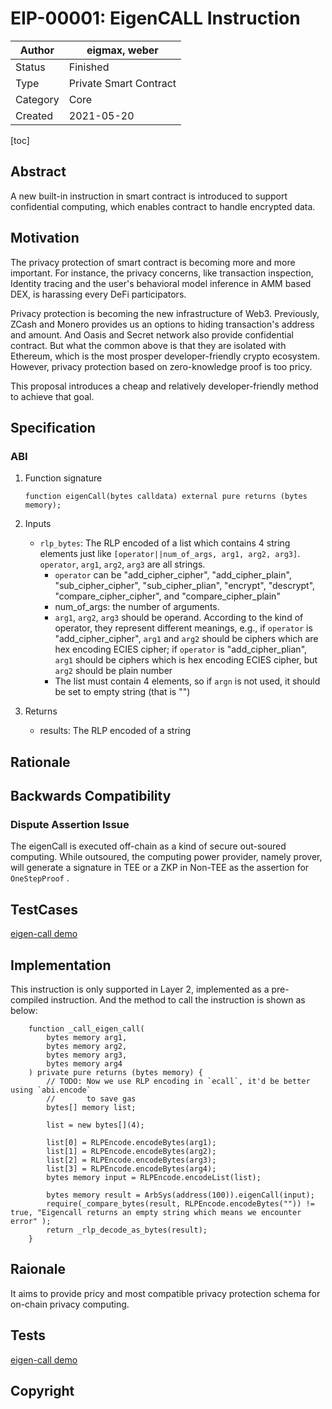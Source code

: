 # EIP-00001: EigenCALL Instruction

| Author   | eigmax, weber          |
| -------- | ---------------------- |
| Status   | Finished              |
| Type     | Private Smart Contract |
| Category | Core                   |
| Created  | 2021-05-20             |

[toc]

## Abstract

A new built-in instruction in smart contract is introduced to support confidential computing, which enables contract to handle encrypted data. 

## Motivation

The privacy protection of smart contract is becoming more and more important. For instance, the privacy concerns, like  transaction inspection, Identity tracing and the user's behavioral model inference in AMM based DEX, is harassing every DeFi participators.



Privacy protection is becoming the new infrastructure of Web3. Previously, ZCash and Monero provides us an options to hiding transaction's address and amount. And Oasis and Secret network also provide confidential contract. But what the common above is that they are isolated with Ethereum, which is the most prosper developer-friendly crypto ecosystem.  However, privacy protection based on zero-knowledge proof is too pricy. 



This proposal introduces a cheap and relatively developer-friendly method to achieve that goal.

## Specification

### ABI
1. Function signature

   ```solidity
   function eigenCall(bytes calldata) external pure returns (bytes memory);
   ```

2. Inputs

   * `rlp_bytes`: The RLP encoded of a list which contains 4 string elements just like `[operator||num_of_args, arg1, arg2, arg3]`. `operator`, `arg1`, `arg2`, `arg3` are all strings.
      - `operator` can be "add_cipher_cipher", "add_cipher_plain", "sub_cipher_cipher", "sub_cipher_plian", "encrypt", "descrypt", "compare_cipher_cipher", and "compare_cipher_plain"
     - num_of_args: the number of arguments.
     - `arg1`, `arg2`, `arg3` should be operand. According to the kind of operator, they represent different meanings, e.g., if `operator` is "add_cipher_cipher", `arg1` and `arg2` should be ciphers which are hex encoding ECIES cipher; if `operator` is "add_cipher_plian", `arg1` should be ciphers which is hex encoding ECIES cipher, but `arg2` should be plain number
     - The list must contain 4 elements, so if `argn` is not used, it should be set to empty string (that is "")

3. Returns

   * results: The RLP encoded of a string



## Rationale

## Backwards Compatibility

### Dispute Assertion Issue

The eigenCall is executed off-chain as a kind of secure out-soured computing. While outsoured, the computing power provider, namely prover, will generate a signature in TEE or a ZKP in Non-TEE as the assertion for `OneStepProof` .

## TestCases

[eigen-call demo](https://github.com/ieigen/ieigen/blob/main/l2/eigen-tutorials/packages/demo-eigencall/scripts/exec.js)

## Implementation

This instruction is only supported in Layer 2, implemented as a pre-compiled instruction.  And the method to call the instruction is shown as below:

```
    function _call_eigen_call(
        bytes memory arg1,
        bytes memory arg2,
        bytes memory arg3,
        bytes memory arg4
    ) private pure returns (bytes memory) {
        // TODO: Now we use RLP encoding in `ecall`, it'd be better using `abi.encode`
        //       to save gas
        bytes[] memory list;

        list = new bytes[](4);

        list[0] = RLPEncode.encodeBytes(arg1);
        list[1] = RLPEncode.encodeBytes(arg2);
        list[2] = RLPEncode.encodeBytes(arg3);
        list[3] = RLPEncode.encodeBytes(arg4);
        bytes memory input = RLPEncode.encodeList(list);

        bytes memory result = ArbSys(address(100)).eigenCall(input);
        require(_compare_bytes(result, RLPEncode.encodeBytes("")) != true, "Eigencall returns an empty string which means we encounter error" );
        return _rlp_decode_as_bytes(result);
    }
```

## Raionale

It aims to provide pricy and most compatible privacy protection schema for on-chain privacy computing.

## Tests

[eigen-call demo](https://github.com/ieigen/ieigen/blob/main/l2/eigen-tutorials/packages/demo-eigencall/scripts/exec.js)

## Copyright

